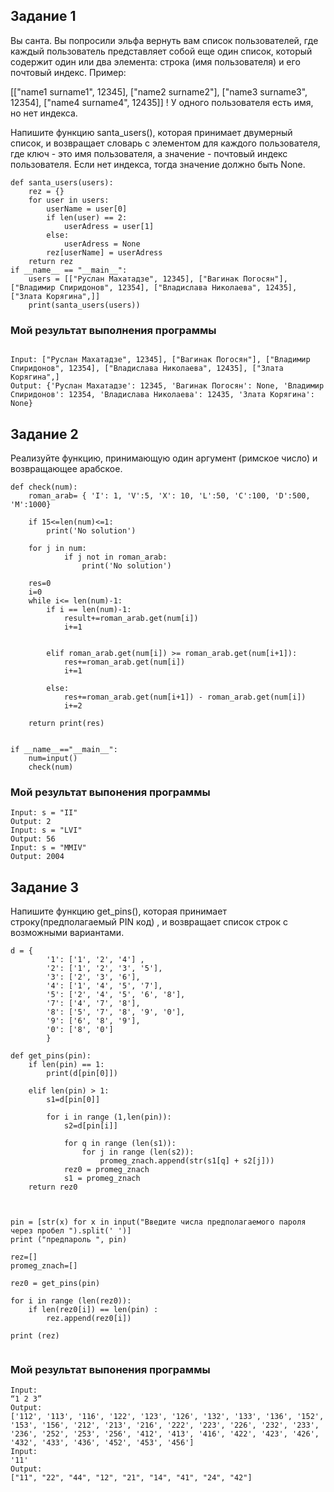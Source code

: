 ## Задание 1
Вы санта. Вы попросили эльфа вернуть вам список пользователей, где каждый пользователь представляет собой еще один список, который содержит один или два элемента: строка (имя пользователя) и его почтовый индекс. Пример:

[["name1 surname1", 12345], ["name2 surname2"], ["name3 surname3", 12354], ["name4 surname4", 12435]]
! У одного пользователя есть имя, но нет индекса.

Напишите функцию santa_users(), которая принимает двумерный список, и возвращает словарь с элементом для каждого пользователя, где ключ - это имя пользователя, а значение - почтовый индекс пользователя. Если нет индекса, тогда значение должно быть None.
``` Py
def santa_users(users):
    rez = {}
    for user in users:
        userName = user[0]
        if len(user) == 2:
            userAdress = user[1]
        else:
            userAdress = None
        rez[userName] = userAdress
    return rez
if __name__ == "__main__":
    users = [["Руслан Махатадзе", 12345], ["Вагинак Погосян"], ["Владимир Спиридонов", 12354], ["Владислава Николаева", 12435], ["Злата Корягина",]]
    print(santa_users(users))
```
### Мой результат выполнения программы
``` Py

Input: ["Руслан Махатадзе", 12345], ["Вагинак Погосян"], ["Владимир Спиридонов", 12354], ["Владислава Николаева", 12435], ["Злата Корягина",]
Output: {'Руслан Махатадзе': 12345, 'Вагинак Погосян': None, 'Владимир Спиридонов': 12354, 'Владислава Николаева': 12435, 'Злата Корягина': None}
```

## Задание 2
Реализуйте функцию, принимающую один аргумент (римское число) и возвращающее арабское.

``` Py
def check(num):
    roman_arab= { 'I': 1, 'V':5, 'X': 10, 'L':50, 'C':100, 'D':500, 'M':1000}

    if 15<=len(num)<=1:
        print('No solution')

    for j in num:
            if j not in roman_arab:
                print('No solution')

    res=0
    i=0
    while i<= len(num)-1:
        if i == len(num)-1:
            result+=roman_arab.get(num[i])
            i+=1

    
        elif roman_arab.get(num[i]) >= roman_arab.get(num[i+1]):
            res+=roman_arab.get(num[i])
            i+=1

        else:
            res+=roman_arab.get(num[i+1]) - roman_arab.get(num[i])
            i+=2

    return print(res)


if __name__=="__main__":
    num=input()
    check(num)
```
### Мой результат выпонения программы
```
Input: s = "II"
Output: 2
Input: s = "LVI"
Output: 56
Input: s = "MMIV"
Output: 2004

```

## Задание 3
Напишите функцию get_pins(), которая принимает строку(предполагаемый PIN код) , и возвращает список строк с возможными вариантами. 
``` Py
d = {
        '1': ['1', '2', '4'] , 
        '2': ['1', '2', '3', '5'],
        '3': ['2', '3', '6'],
        '4': ['1', '4', '5', '7'],
        '5': ['2', '4', '5', '6', '8'],
        '7': ['4', '7', '8'],
        '8': ['5', '7', '8', '9', '0'],
        '9': ['6', '8', '9'],
        '0': ['8', '0'] 
        }

def get_pins(pin):
    if len(pin) == 1:
        print(d[pin[0]])
        
    elif len(pin) > 1:
        s1=d[pin[0]]
        
        for i in range (1,len(pin)):
            s2=d[pin[i]]
            
            for q in range (len(s1)):
                for j in range (len(s2)):
                    promeg_znach.append(str(s1[q] + s2[j]))
            rez0 = promeg_znach
            s1 = promeg_znach
    return rez0



pin = [str(x) for x in input("Введите числа предполагаемого пароля через пробел ").split(' ')]
print ("предпароль ", pin)

rez=[]
promeg_znach=[]

rez0 = get_pins(pin)

for i in range (len(rez0)):
    if len(rez0[i]) == len(pin) :
        rez.append(rez0[i])

print (rez) 


```
### Мой результат выпонения программы
```
Input:
“1 2 3”
Output:
['112', '113', '116', '122', '123', '126', '132', '133', '136', '152', '153', '156', '212', '213', '216', '222', '223', '226', '232', '233', '236', '252', '253', '256', '412', '413', '416', '422', '423', '426', '432', '433', '436', '452', '453', '456']
Input:
'11'
Output:
["11", "22", "44", "12", "21", "14", "41", "24", "42"]

```